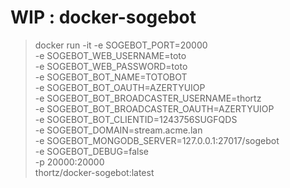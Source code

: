 # WIP : docker-sogebot

> docker run -it -e SOGEBOT_PORT=20000 \
	-e SOGEBOT_WEB_USERNAME=toto \
	-e SOGEBOT_WEB_PASSWORD=toto \
	-e SOGEBOT_BOT_NAME=TOTOBOT \
	-e SOGEBOT_BOT_OAUTH=AZERTYUIOP \
	-e SOGEBOT_BOT_BROADCASTER_USERNAME=thortz \
	-e SOGEBOT_BOT_BROADCASTER_OAUTH=AZERTYUIOP \
	-e SOGEBOT_BOT_CLIENTID=1243756SUGFQDS \
	-e SOGEBOT_DOMAIN=stream.acme.lan \
	-e SOGEBOT_MONGODB_SERVER=127.0.0.1:27017/sogebot \
	-e SOGEBOT_DEBUG=false \
	-p 20000:20000 \
	thortz/docker-sogebot:latest


